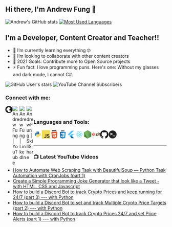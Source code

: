 ## Hi there, I'm Andrew Fung 👋

![Andrew's GitHub stats](https://github-readme-stats.vercel.app/api?username=Andrew-FungKinHo&show_icons=true&theme=gruvbox_light)
[![Most Used Languages](https://github-readme-stats.vercel.app/api/top-langs/?username=Andrew-FungKinHo&layout=compact)](https://github.com/anuraghazra/github-readme-stats)


## I'm a Developer, Content Creator and Teacher!!

- 🌱 I’m currently learning everything 🤓
- 👯 I’m looking to collaborate with other content creators
- 🥅 2021 Goals: Contribute more to Open Source projects
- ⚡ Fun fact: I love programming puns. Here's one: Without my glasses and dark mode, I cannot C#.

![GitHub User's stars](https://img.shields.io/github/stars/Andrew-FungKinHo?logo=github&style=for-the-badge)
![YouTube Channel Subscribers](https://img.shields.io/youtube/channel/subscribers/UCXrPXVG6btGImU_1H5iAMZQ?logo=youtube&style=for-the-badge)

### Connect with me:

[<img align="left" alt="codeSTACKr.com" width="22px" src="https://raw.githubusercontent.com/iconic/open-iconic/master/svg/globe.svg" />][youtube]

[<img align="left" alt="Andrew Fung | YouTube" width="22px" src="https://cdn.jsdelivr.net/npm/simple-icons@v3/icons/youtube.svg" />][youtube]

[<img align="left" alt="Andrew Fung | LinkedIn" width="22px" src="https://cdn.jsdelivr.net/npm/simple-icons@v3/icons/linkedin.svg" />][linkedin]

[<img align="left" alt="AndrewFung | SkillShare" width="22px" src="https://cdn.jsdelivr.net/npm/simple-icons@v3/icons/skillshare.svg" />][skillshare]


<br />

### Languages and Tools:

[<img align="left" alt="JavaScript" width="26px" src="https://raw.githubusercontent.com/github/explore/80688e429a7d4ef2fca1e82350fe8e3517d3494d/topics/python/python.png" />][pythonplaylist]
[<img align="left" alt="JavaScript" width="26px" src="https://raw.githubusercontent.com/github/explore/80688e429a7d4ef2fca1e82350fe8e3517d3494d/topics/javascript/javascript.png" />][jsplaylist]
[<img align="left" alt="HTML5" width="26px" src="https://raw.githubusercontent.com/github/explore/80688e429a7d4ef2fca1e82350fe8e3517d3494d/topics/html/html.png" />][jsplaylist]
[<img align="left" alt="CSS3" width="26px" src="https://raw.githubusercontent.com/github/explore/80688e429a7d4ef2fca1e82350fe8e3517d3494d/topics/css/css.png" />][jsplaylist]
[<img align="left" alt="Flutter" width="26px" src="https://raw.githubusercontent.com/github/explore/80688e429a7d4ef2fca1e82350fe8e3517d3494d/topics/flutter/flutter.png" />][pythonplaylist]
[<img align="left" alt="React" width="26px" src="https://raw.githubusercontent.com/github/explore/80688e429a7d4ef2fca1e82350fe8e3517d3494d/topics/react/react.png" />][pythonplaylist]
[<img align="left" alt="Node.js" width="26px" src="https://raw.githubusercontent.com/github/explore/80688e429a7d4ef2fca1e82350fe8e3517d3494d/topics/nodejs/nodejs.png" />][pythonplaylist]
[<img align="left" alt="Git" width="26px" src="https://raw.githubusercontent.com/github/explore/80688e429a7d4ef2fca1e82350fe8e3517d3494d/topics/git/git.png" />][pythonplaylist]
[<img align="left" alt="GitHub" width="26px" src="https://raw.githubusercontent.com/github/explore/78df643247d429f6cc873026c0622819ad797942/topics/github/github.png" />][pythonplaylist]
[<img align="left" alt="Terminal" width="26px" src="https://raw.githubusercontent.com/github/explore/80688e429a7d4ef2fca1e82350fe8e3517d3494d/topics/terminal/terminal.png" />][pythonplaylist]

<br />
<br />

---

### 📺 Latest YouTube Videos
<!-- YOUTUBE:START -->
- [How to Automate Web Scraping Task with BeautifulSoup — Python Task Automation with CronJobs (part 1)](https://www.youtube.com/watch?v=Z4OBn83Rmj8)
- [Create a Simple Programming Joke Generator that look like a Tweet -with HTML, CSS and Javascript](https://www.youtube.com/watch?v=RpFI0kSwlYI)
- [How to build a Discord Bot to track Crypto Prices and keep running for 24/7 (part 3) --- with Python](https://www.youtube.com/watch?v=A5rPJV_KFWw)
- [How to build a Discord Bot to set and track Multiple Crypto Price Targets (part 2) --- with Python](https://www.youtube.com/watch?v=s8jKvWC04r8)
- [How to build a Discord Bot to track Crypto Prices 24/7 and set Price Alerts (part 1) --- with Python](https://www.youtube.com/watch?v=jjDzozUwjXc)
<!-- YOUTUBE:END -->

[youtube]: https://youtube.com/AndrewFungKinHo
[linkedin]: https://linkedin.com/in/andrew-fung-060456178/
[skillshare]: https://skillshare.com/user/andrewfung

[pythonplaylist]: https://youtube.com/playlist?list=PLR8GQrwPTwEp1JqCcvTFffGMhc6A3g8kw
[jsplaylist]: https://youtube.com/playlist?list=PLR8GQrwPTwEqIcGalzduuw8mJOuu10kpD
